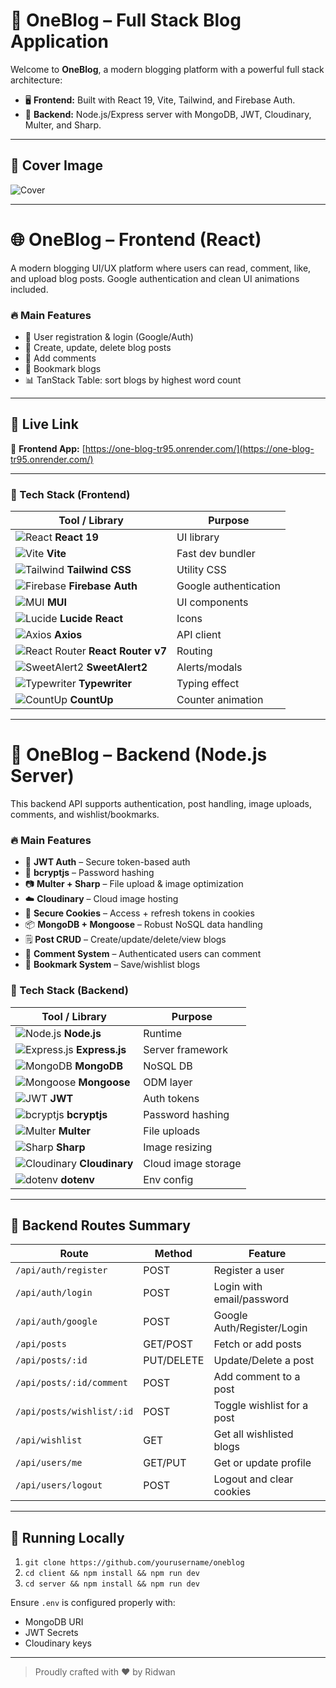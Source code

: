 # 🚀 OneBlog – Full Stack Blog Application

Welcome to **OneBlog**, a modern blogging platform with a powerful full stack architecture:

* 🖥️ **Frontend:** Built with React 19, Vite, Tailwind, and Firebase Auth.
* 🔧 **Backend:** Node.js/Express server with MongoDB, JWT, Cloudinary, Multer, and Sharp.


---

## 📸 Cover Image

![Cover](https://github.blog/wp-content/uploads/2024/07/maxresdefault-1.jpg?fit=1280%2C720)

---

# 🌐 OneBlog – Frontend (React)

A modern blogging UI/UX platform where users can read, comment, like, and upload blog posts. Google authentication and clean UI animations included.

### 🔥 Main Features

* 🔑 User registration & login (Google/Auth)
* 📝 Create, update, delete blog posts
* 💬 Add comments
* 🔖 Bookmark blogs
* 📊 TanStack Table: sort blogs by highest word count

---

## 🚀 Live Link

🔗 **Frontend App:** [https://one-blog-tr95.onrender.com/](https://one-blog-tr95.onrender.com/)

---

### 🧰 Tech Stack (Frontend)

| Tool / Library                                                                                                                       | Purpose               |
| ------------------------------------------------------------------------------------------------------------------------------------ | --------------------- |
| ![React](https://img.shields.io/badge/react-%2320232a?style=flat\&logo=react\&logoColor=%2361DAFB) **React 19**                      | UI library            |
| ![Vite](https://img.shields.io/badge/vite-%23646CFF?style=flat\&logo=vite\&logoColor=white) **Vite**                                 | Fast dev bundler      |
| ![Tailwind](https://img.shields.io/badge/tailwindcss-%2338B2AC.svg?style=flat\&logo=tailwind-css\&logoColor=white) **Tailwind CSS**  | Utility CSS           |
| ![Firebase](https://img.shields.io/badge/firebase-a08021?style=flat\&logo=firebase\&logoColor=ffcd34) **Firebase Auth**              | Google authentication |
| ![MUI](https://img.shields.io/badge/MUI-%230081CB.svg?style=flat\&logo=mui\&logoColor=white) **MUI**                                 | UI components         |
| ![Lucide](https://img.shields.io/badge/Lucide-000?style=flat\&logo=lucide\&logoColor=white) **Lucide React**                         | Icons                 |
| ![Axios](https://img.shields.io/badge/axios-5A29E4?style=flat\&logo=axios\&logoColor=white) **Axios**                                | API client            |
| ![React Router](https://img.shields.io/badge/React_Router-CA4245?style=flat\&logo=react-router\&logoColor=white) **React Router v7** | Routing               |
| ![SweetAlert2](https://img.shields.io/badge/SweetAlert2-%23FF5959?style=flat\&logo=sweetalert2\&logoColor=white) **SweetAlert2**     | Alerts/modals         |
| ![Typewriter](https://img.shields.io/badge/Typewriter-000000?style=flat\&logo=javascript\&logoColor=white) **Typewriter**            | Typing effect         |
| ![CountUp](https://img.shields.io/badge/CountUp-%232C8EBB?style=flat\&logo=javascript\&logoColor=white) **CountUp**                  | Counter animation     |

---

# 🔧 OneBlog – Backend (Node.js Server)

This backend API supports authentication, post handling, image uploads, comments, and wishlist/bookmarks.

### 🔥 Main Features

* 🔐 **JWT Auth** – Secure token-based auth
* 🔑 **bcryptjs** – Password hashing
* 📷 **Multer + Sharp** – File upload & image optimization
* ☁️ **Cloudinary** – Cloud image hosting
* 🍪 **Secure Cookies** – Access + refresh tokens in cookies
* 📦 **MongoDB + Mongoose** – Robust NoSQL data handling
* 🗒️ **Post CRUD** – Create/update/delete/view blogs
* 💬 **Comment System** – Authenticated users can comment
* 🔖 **Bookmark System** – Save/wishlist blogs

### 🧰 Tech Stack (Backend)

| Tool / Library                                                                                                            | Purpose             |
| ------------------------------------------------------------------------------------------------------------------------- | ------------------- |
| ![Node.js](https://img.shields.io/badge/Node.js-339933?style=flat\&logo=node.js\&logoColor=white) **Node.js**             | Runtime             |
| ![Express.js](https://img.shields.io/badge/Express.js-000000?style=flat\&logo=express\&logoColor=white) **Express.js**    | Server framework    |
| ![MongoDB](https://img.shields.io/badge/MongoDB-4EA94B?style=flat\&logo=mongodb\&logoColor=white) **MongoDB**             | NoSQL DB            |
| ![Mongoose](https://img.shields.io/badge/Mongoose-880000?style=flat\&logo=mongoose\&logoColor=white) **Mongoose**         | ODM layer           |
| ![JWT](https://img.shields.io/badge/JWT-black?style=flat\&logo=jsonwebtokens\&logoColor=white) **JWT**                    | Auth tokens         |
| ![bcryptjs](https://img.shields.io/badge/bcryptjs-9C27B0?style=flat\&logo=javascript\&logoColor=white) **bcryptjs**       | Password hashing    |
| ![Multer](https://img.shields.io/badge/Multer-4B5563?style=flat\&logo=javascript\&logoColor=white) **Multer**             | File uploads        |
| ![Sharp](https://img.shields.io/badge/Sharp-000000?style=flat\&logo=sharp\&logoColor=white) **Sharp**                     | Image resizing      |
| ![Cloudinary](https://img.shields.io/badge/Cloudinary-3448C5?style=flat\&logo=cloudinary\&logoColor=white) **Cloudinary** | Cloud image storage |
| ![dotenv](https://img.shields.io/badge/dotenv-000000?style=flat\&logo=dotenv\&logoColor=green) **dotenv**                 | Env config          |

---

## 📌 Backend Routes Summary

| Route                     | Method     | Feature                    |
| ------------------------- | ---------- | -------------------------- |
| `/api/auth/register`      | POST       | Register a user            |
| `/api/auth/login`         | POST       | Login with email/password  |
| `/api/auth/google`        | POST       | Google Auth/Register/Login |
| `/api/posts`              | GET/POST   | Fetch or add posts         |
| `/api/posts/:id`          | PUT/DELETE | Update/Delete a post       |
| `/api/posts/:id/comment`  | POST       | Add comment to a post      |
| `/api/posts/wishlist/:id` | POST       | Toggle wishlist for a post |
| `/api/wishlist`           | GET        | Get all wishlisted blogs   |
| `/api/users/me`           | GET/PUT    | Get or update profile      |
| `/api/users/logout`       | POST       | Logout and clear cookies   |

---

## 🧪 Running Locally

1. `git clone https://github.com/yourusername/oneblog`
2. `cd client && npm install && npm run dev`
3. `cd server && npm install && npm run dev`

Ensure `.env` is configured properly with:

* MongoDB URI
* JWT Secrets
* Cloudinary keys

---

> Proudly crafted with ❤️ by Ridwan
